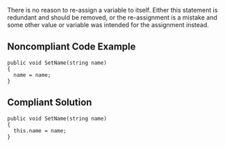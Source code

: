 There is no reason to re-assign a variable to itself. Either this statement is redundant and should be removed, or the re-assignment is a mistake and some other value or variable was intended for the assignment instead.
 
## Noncompliant Code Example

    public void SetName(string name)
    {
      name = name;
    }

## Compliant Solution

    public void SetName(string name)
    {
      this.name = name;
    }